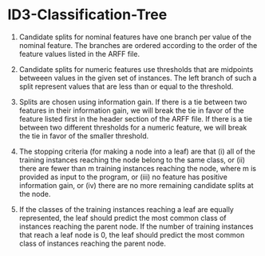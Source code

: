 # ID3-Classification-Tree

1. Candidate splits for nominal features have one branch per value of the nominal feature. The branches are ordered according to the order of the feature values listed in the ARFF file.

2. Candidate splits for numeric features use thresholds that are midpoints betweeen values in the given set of instances. The left branch of such a split represent values that are less than or equal to the threshold.

3. Splits are chosen using information gain. If there is a tie between two features in their information gain, we will break the tie in favor of the feature listed first in the header section of the ARFF file. If there is a tie between two different thresholds for a numeric feature, we will break the tie in favor of the smaller threshold.

4. The stopping criteria (for making a node into a leaf) are that (i) all of the training instances reaching the node belong to the same class, or (ii) there are fewer than m training instances reaching the node, where m is provided as input to the program, or (iii) no feature has positive information gain, or (iv) there are no more remaining candidate splits at the node.

5. If the classes of the training instances reaching a leaf are equally represented, the leaf should predict the most common class of instances reaching the parent node. If the number of training instances that reach a leaf node is 0, the leaf should predict the most common class of instances reaching the parent node.
